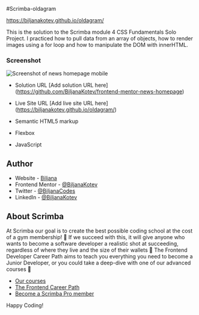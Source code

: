 #Scrimba-oldagram

https://biljanakotev.github.io/oldagram/

This is the solution to the Scrimba module 4 CSS Fundamentals Solo Project. I practiced how to pull data from an array of objects, how to render images using a for loop and how to manipulate the DOM with innerHTML. 


 ### Screenshot

![Screenshot of news homepage mobile](images/biljanakotev.github.io_oldagram.io_oldagram_.png?raw=true "Mobile Screenshot")



- Solution URL [Add solution URL here] (https://github.com/BiljanaKotev/frontend-mentor-news-homepage)
- Live Site URL [Add live site URL here] (https://biljanakotev.github.io/oldagram/)

- Semantic HTML5 markup
- Flexbox
- JavaScript


## Author

- Website - [Biljana](https://www.github/biljanakotev)
- Frontend Mentor - [@BiljanaKotev](https://www.frontendmentor.io/profile/biljanakotev)
- Twitter - [@BiljanaCodes](https://twitter.com/BiljanaCodes)
- LinkedIn - [@BiljanaKotev](https://www.linkedin.com/in/biljana-kotevska/)


## About Scrimba

At Scrimba our goal is to create the best possible coding school at the cost of a gym membership! 💜
If we succeed with this, it will give anyone who wants to become a software developer a realistic shot at succeeding, regardless of where they live and the size of their wallets 🎉
The Frontend Developer Career Path aims to teach you everything you need to become a Junior Developer, or you could take a deep-dive with one of our advanced courses 🚀

- [Our courses](https://scrimba.com/allcourses)
- [The Frontend Career Path](https://scrimba.com/learn/frontend)
- [Become a Scrimba Pro member](https://scrimba.com/pricing)

Happy Coding!
